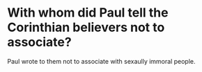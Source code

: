 # With whom did Paul tell the Corinthian believers not to associate?

Paul wrote to them not to associate with sexaully immoral people.
